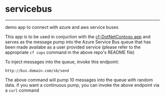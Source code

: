 # servicebus
***

demo app to connect with azure and aws service buses

This app is to be used in conjuction with the [cf-DotNetContoso app](https://github.com/jaimegag/cf-DotNetContoso "cf-DotNetContoso") and serves as the message pump into the Azure Service Bus queue that has been made availabe as a user provided service (please refer to the appropriate `cf cups` command in the above repo's README file)

To inject messages into the queue, invoke this endpoint:

    http://bus.domain.com/sb/send

The above command will pump 10 messages into the queue with random data. if you want a continuous pump, you can invoke the above endpoint via a `curl` command
